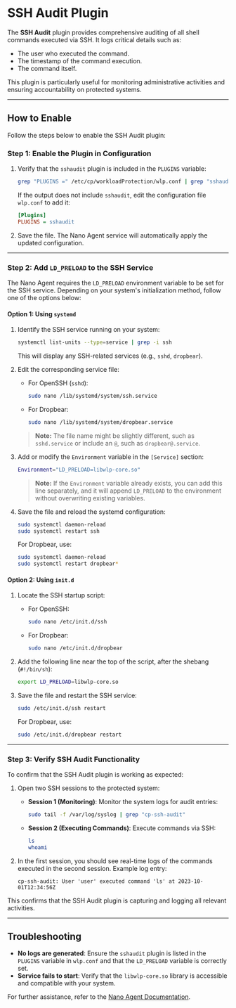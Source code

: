 # SSH Audit Plugin

The **SSH Audit** plugin provides comprehensive auditing of all shell commands executed via SSH. It logs critical details such as:
- The user who executed the command.
- The timestamp of the command execution.
- The command itself.

This plugin is particularly useful for monitoring administrative activities and ensuring accountability on protected systems.

---

## How to Enable

Follow the steps below to enable the SSH Audit plugin:

### Step 1: Enable the Plugin in Configuration
1. Verify that the `sshaudit` plugin is included in the `PLUGINS` variable:
   ```sh
   grep "PLUGINS =" /etc/cp/workloadProtection/wlp.conf | grep "sshaudit"
   ```
   If the output does not include `sshaudit`, edit the configuration file `wlp.conf` to add it:
   ```ini
   [Plugins]
   PLUGINS = sshaudit
   ```
2. Save the file. The Nano Agent service will automatically apply the updated configuration.

---

### Step 2: Add `LD_PRELOAD` to the SSH Service
The Nano Agent requires the `LD_PRELOAD` environment variable to be set for the SSH service. Depending on your system's initialization method, follow one of the options below:

#### Option 1: Using `systemd`
1. Identify the SSH service running on your system:
   ```sh
   systemctl list-units --type=service | grep -i ssh
   ```
   This will display any SSH-related services (e.g., `sshd`, `dropbear`).

2. Edit the corresponding service file:
   - For OpenSSH (`sshd`):
     ```sh
     sudo nano /lib/systemd/system/ssh.service
     ```
   - For Dropbear:
     ```sh
     sudo nano /lib/systemd/system/dropbear.service
     ```
   > **Note:** The file name might be slightly different, such as `sshd.service` or include an `@`, such as `dropbear@.service`.

3. Add or modify the `Environment` variable in the `[Service]` section:
   ```sh
   Environment="LD_PRELOAD=libwlp-core.so"
   ```
   > **Note:** If the `Environment` variable already exists, you can add this line separately, and it will append `LD_PRELOAD` to the environment without overwriting existing variables.

4. Save the file and reload the systemd configuration:
   ```sh
   sudo systemctl daemon-reload
   sudo systemctl restart ssh
   ```
   For Dropbear, use:
   ```sh
   sudo systemctl daemon-reload
   sudo systemctl restart dropbear*
   ```

#### Option 2: Using `init.d`
1. Locate the SSH startup script:
   - For OpenSSH:
     ```sh
     sudo nano /etc/init.d/ssh
     ```
   - For Dropbear:
     ```sh
     sudo nano /etc/init.d/dropbear
     ```

2. Add the following line near the top of the script, after the shebang (`#!/bin/sh`):
   ```sh
   export LD_PRELOAD=libwlp-core.so
   ```

3. Save the file and restart the SSH service:
   ```sh
   sudo /etc/init.d/ssh restart
   ```
   For Dropbear, use:
   ```sh
   sudo /etc/init.d/dropbear restart
   ```

---

### Step 3: Verify SSH Audit Functionality
To confirm that the SSH Audit plugin is working as expected:

1. Open two SSH sessions to the protected system:
   - **Session 1 (Monitoring)**: Monitor the system logs for audit entries:
     ```sh
     sudo tail -f /var/log/syslog | grep "cp-ssh-audit"
     ```
   - **Session 2 (Executing Commands)**: Execute commands via SSH:
     ```sh
     ls
     whoami
     ```

2. In the first session, you should see real-time logs of the commands executed in the second session. Example log entry:
   ```
   cp-ssh-audit: User 'user' executed command 'ls' at 2023-10-01T12:34:56Z
   ```

This confirms that the SSH Audit plugin is capturing and logging all relevant activities.

---

## Troubleshooting
- **No logs are generated**: Ensure the `sshaudit` plugin is listed in the `PLUGINS` variable in `wlp.conf` and that the `LD_PRELOAD` variable is correctly set.
- **Service fails to start**: Verify that the `libwlp-core.so` library is accessible and compatible with your system.

For further assistance, refer to the [Nano Agent Documentation](https://sc1.checkpoint.com/documents/Infinity_Portal/WebAdminGuides/EN/Quantum-IoT-Nano-Agent-Installation/Default.htm).